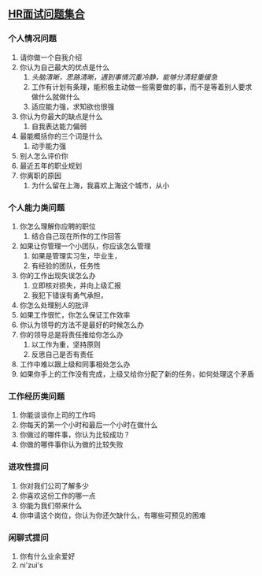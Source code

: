 ## [HR面试问题集合](https://www.bilibili.com/video/BV1Ai4y1G7Uf?p=13)

### 个人情况问题
1. 请你做一个自我介绍
2. 你认为自己最大的优点是什么  
   1. *头脑清晰，思路清晰，遇到事情沉重冷静，能够分清轻重缓急*
   2. 工作有计划有条理，能积极主动做一些需要做的事，而不是等着别人要求做什么就做什么
   3. 适应能力强，求知欲也很强
3. 你认为你最大的缺点是什么
   1. 自我表达能力偏弱
4. 最能概括你的三个词是什么
   1. 动手能力强
5. 别人怎么评价你
6. 最近五年的职业规划
7. 你离职的原因
   1. 为什么留在上海，我喜欢上海这个城市，从小

### 个人能力类问题
1. 你怎么理解你应聘的职位
   1. 结合自己现在所作的工作回答
2. 如果让你管理一个小团队，你应该怎么管理
   1. 如果是管理实习生，毕业生，
   2. 有经验的团队，任务性
3. 你的工作出现失误怎么办
   1. 立即核对损失，并向上级汇报
   2. 我犯下错误有勇气承担，
4. 你怎么处理别人的批评
5. 如果工作很忙，你怎么保证工作效率
6. 你认为领导的方法不是最好的时候怎么办
7. 你的领导总是将责任推给你怎么办
   1. 以工作为重，坚持原则
   2. 反思自己是否有责任
8. 工作中难以跟上级和同事相处怎么办
9. 如果你手上的工作没有完成，上级又给你分配了新的任务，如何处理这个矛盾
    
### 工作经历类问题
1. 你能谈谈你上司的工作吗
2. 你每天的第一个小时和最后一个小时在做什么
3. 你做过的哪件事，你认为比较成功？
4. 你做的哪件事你认为做的比较失败

### 进攻性提问
1. 你对我们公司了解多少
2. 你喜欢这份工作的哪一点
3. 你能为我们带来什么
4. 你申请这个岗位，你认为你还欠缺什么，有哪些可预见的困难

### 闲聊式提问
1. 你有什么业余爱好
2. ni'zui's